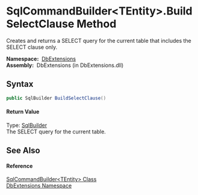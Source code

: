 SqlCommandBuilder&lt;TEntity>.BuildSelectClause Method
======================================================
  Creates and returns a SELECT query for the current table that includes the SELECT clause only.

  **Namespace:**  [DbExtensions][1]  
  **Assembly:**  DbExtensions (in DbExtensions.dll)

Syntax
------

```csharp
public SqlBuilder BuildSelectClause()
```

#### Return Value
Type: [SqlBuilder][2]  
The SELECT query for the current table.

See Also
--------

#### Reference
[SqlCommandBuilder&lt;TEntity> Class][3]  
[DbExtensions Namespace][1]  

[1]: ../README.md
[2]: ../SqlBuilder/README.md
[3]: README.md